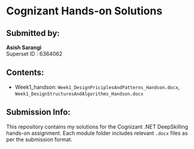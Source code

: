 # Cognizant Hands-on Solutions

## Submitted by:
**Asish Sarangi**  
Superset ID : 6364062

## Contents:
- Week1_handson: `Week1_DesignPriciplesAndPatterns_Handson.docx`, `Week1_DesignStructuresAndAlgorithms_Handson.docx`

## Submission Info:
This repository contains my solutions for the Cognizant .NET DeepSkilling hands-on assignment. Each module folder includes relevant `.docx` files as per the submission format.
